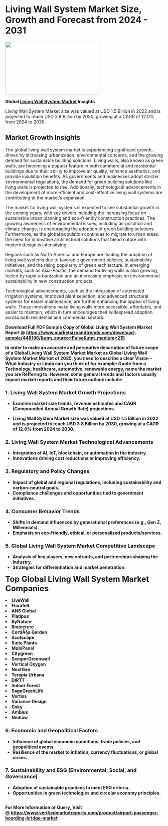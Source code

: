 <H1>Living Wall System Market Size, Growth and Forecast from 2024 - 2031</H1><img class="aligncenter size-medium wp-image-584254" src="https://thirdeyenews.in/wp-content/uploads/2024/09/Global-Market-Research-300x168.jpeg" alt="" width="300" height="168" /><p><strong>Global&nbsp;<a href="https://www.marketsizeandtrends.com/download-sample/448196/&amp;utm_source=Pulse&amp;utm_medium=215">Living Wall System Market</a> Insights</strong></p><p>Living Wall System Market size was valued at USD 1.5 Billion in 2022 and is projected to reach USD 3.8 Billion by 2030, growing at a CAGR of 12.0% from 2024 to 2030.</p><p><h2>Market Growth Insights</h2> <p>The global living wall system market is experiencing significant growth, driven by increasing urbanization, environmental concerns, and the growing demand for sustainable building solutions. Living walls, also known as green walls, are becoming a popular feature in both commercial and residential buildings due to their ability to improve air quality, enhance aesthetics, and provide insulation benefits. As governments and businesses adopt stricter environmental regulations, the demand for green building solutions like living walls is projected to rise. Additionally, technological advancements in the development of more efficient and cost-effective living wall systems are contributing to the market’s expansion.</p> <p><strong></strong></p> <p>The market for living wall systems is expected to see substantial growth in the coming years, with key drivers including the increasing focus on sustainable urban planning and eco-friendly construction practices. The growing awareness of environmental issues, including air pollution and climate change, is encouraging the adoption of green building solutions. Furthermore, as the global population continues to migrate to urban areas, the need for innovative architectural solutions that blend nature with modern design is intensifying.</p> <p>Regions such as North America and Europe are leading the adoption of living wall systems due to favorable government policies, sustainability initiatives, and the rising popularity of green architecture. In emerging markets, such as Asia-Pacific, the demand for living walls is also growing, fueled by rapid urbanization and an increasing emphasis on environmental sustainability in new construction projects.</p> <p>Technological advancements, such as the integration of automated irrigation systems, improved plant selection, and advanced structural systems for easier maintenance, are further enhancing the appeal of living walls. These innovations make living walls more accessible, affordable, and easier to maintain, which in turn encourages their widespread adoption across both residential and commercial sectors.</p> <p><strong></p><p><span class=""><strong>Download Full PDF Sample Copy of Global Living Wall System Market Report</strong> @ <a href="https://www.marketsizeandtrends.com/download-sample/448196/&amp;utm_source=Pulse&amp;utm_medium=215" target="_blank">https://www.marketsizeandtrends.com/download-sample/448196/&amp;utm_source=Pulse&amp;utm_medium=215</a></span></p><p>In order to make an accurate and perceptive description of future scope of a Global&nbsp;Living Wall System Market Market as Global&nbsp;Living Wall System Market Market of 2025, you need to describe a clear Vision &ndash; What Industry or Linda can you think of for example: Quote from a Technology, healthcare, automotive, renewable energy, name the market you are Reffering to. However, some general trends and factors usually impact market reports and their future outlook include:</p><h3>1.&nbsp;<strong>Living Wall System Market Growth Projections</strong></h3><ul><li>Examine market size trends, revenue estimates and CAGR (Compounded Annual Growth Rate) projections.</li><li><p>Living Wall System Market size was valued at USD 1.5 Billion in 2022 and is projected to reach USD 3.8 Billion by 2030, growing at a CAGR of 12.0% from 2024 to 2030.</p></li></ul><h3>2.&nbsp;<strong>Living Wall System Market Technological Advancements</strong></h3><ul><li>Integration of AI, IoT, blockchain, or automation in the industry.</li><li>Innovations driving cost reductions or improving efficiency.</li></ul><h3>3.&nbsp;<strong>Regulatory and Policy Changes</strong></h3><ul><li>Impact of global and regional regulations, including sustainability and carbon-neutral goals.</li><li>Compliance challenges and opportunities tied to government initiatives.</li></ul><h3>4.&nbsp;<strong>Consumer Behavior Trends</strong></h3><ul><li>Shifts in demand influenced by generational preferences (e.g., Gen Z, Millennials).</li><li>Emphasis on eco-friendly, ethical, or personalized products/services.</li></ul><h3>5.&nbsp;<strong>Global Living Wall System Market Competitive Landscape</strong></h3><ul><li>Analysis of key players, new entrants, and partnerships shaping the industry.</li><li>Strategies for differentiation and market penetration.</li></ul><p data-pm-slice="1 1 []"><span style="color: inherit; font-family: inherit; font-size: 25px;">Top Global Living Wall System Market Companies</span></p><div class="" data-test-id=""><p><li>LiveWall</li><li> Florafelt</li><li> ANS Global</li><li> Platipus</li><li> ByNature</li><li> Biotecture</li><li> CortiÃ§a Garden</li><li> Scotscape</li><li> Suite Plants</li><li> MobiPanel</li><li> Citygreen</li><li> SemperGreenwall</li><li> Vertical Oxygen</li><li> NextGen</li><li> Terapia Urbana</li><li> DIRTT</li><li> Indoor Forest</li><li> SageGreenLife</li><li> Vertiss</li><li> Variance Design</li><li> Gsky</li><li> Ambius</li><li> Nedlaw</li></p></div><h3>6.&nbsp;<strong>Economic and Geopolitical Factors</strong></h3><ul><li>Influence of global economic conditions, trade policies, and geopolitical events.</li><li>Resilience of the market to inflation, currency fluctuations, or global crises.</li></ul><h3>7.&nbsp;<strong>Sustainability and ESG (Environmental, Social, and Governance)</strong></h3><ul><li>Adoption of sustainable practices to meet ESG criteria.</li><li>Opportunities in green technologies and circular economy principles.</li></ul><h2><strong style="font-size: 14px;">For More Information or Query, Visit @&nbsp;</strong><a style="background-color: #ffffff; font-size: 14px;" href="https://www.marketsizeandtrends.com/report/living-wall-system-market/" target="_blank">https://www.verifiedmarketreports.com/product/airport-passenger-boarding-bridge-market</a></h2>
